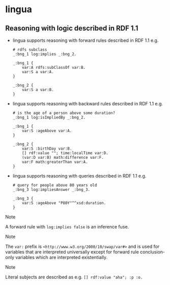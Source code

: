 # lingua

## Reasoning with logic described in RDF 1.1

- lingua supports reasoning with forward rules described in RDF 1.1
  e.g.
    ```
    # rdfs subclass
    _:bng_1 log:implies _:bng_2.

    _:bng_1 {
        var:A rdfs:subClassOf var:B.
        var:S a var:A.
    }

    _:bng_2 {
        var:S a var:B.
    }
    ```

- lingua supports reasoning with backward rules described in RDF 1.1
  e.g.
    ```
    # is the age of a person above some duration?
    _:bng_1 log:isImpliedBy _:bng_2.

    _:bng_1 {
        var:S :ageAbove var:A.
    }

    _:bng_2 {
        var:S :birthDay var:B.
        [] rdf:value ""; time:localTime var:D.
        (var:D var:B) math:difference var:F.
        var:F math:greaterThan var:A.
    }
    ```

- lingua supports reasoning with queries described in RDF 1.1
  e.g.
    ```
    # query for people above 80 years old
    _:bng_3 log:impliesAnswer _:bng_3.

    _:bng_3 {
        var:S :ageAbove "P80Y"^^xsd:duration.
    }
    ```

> [!NOTE]
> A forward rule with `log:implies false` is an inference fuse.

> [!NOTE]
> The `var:` prefix is `<http://www.w3.org/2000/10/swap/var#>` and is used for
  variables that are interpreted universally except for forward rule
  conclusion-only variables which are interpreted existentially.

> [!NOTE]
> Literal subjects are described as e.g. `[] rdf:value "aha"; :p :o.`
